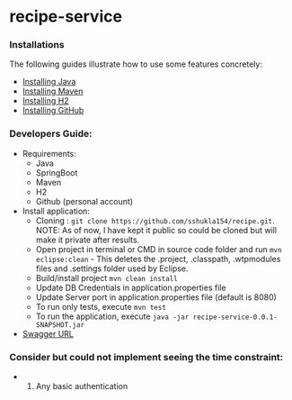 # recipe-service

### Installations
The following guides illustrate how to use some features concretely:
* [Installing Java](https://www.oracle.com/java/technologies/downloads/)
* [Installing Maven](https://maven.apache.org/install.html)
* [Installing H2](https://www.h2database.com/html/download.html)
* [Installing GitHub](https://docs.github.com/en/desktop/installing-and-configuring-github-desktop/installing-and-authenticating-to-github-desktop/installing-github-desktop)

### Developers Guide:
* Requirements:
    - Java
    - SpringBoot
    - Maven
    - H2
    - Github (personal account)
* Install application:
    - Cloning : `git clone https://github.com/sshukla154/recipe.git`. NOTE: As of now, I have kept it public so could be cloned but will make it private after results.
    - Open project in terminal or CMD in source code folder and run `mvn eclipse:clean` - This deletes the .project, .classpath, .wtpmodules files and .settings folder used by Eclipse.
    - Build/install project `mvn clean install`
    - Update DB Credentials in application.properties file
    - Update Server port in application.properties file (default is 8080)
    - To run only tests, execute `mvn test`
    - To run the application, execute `java -jar recipe-service-0.0.1-SNAPSHOT.jar`
* [Swagger URL](http://localhost:8080/swagger-ui/index.html)

### Consider but could not implement seeing the time constraint:
* 1. Any basic authentication
